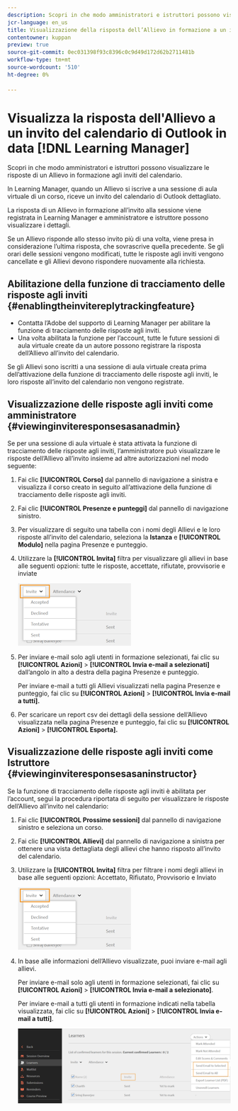 ```yaml
---
description: Scopri in che modo amministratori e istruttori possono visualizzare le risposte di un Allievo in formazione agli inviti del calendario.
jcr-language: en_us
title: Visualizzazione della risposta dell’Allievo in formazione a un invito del calendario di Outlook in Learning Manager
contentowner: kuppan
preview: true
source-git-commit: 0ec031398f93c8396c0c9d49d172d62b2711481b
workflow-type: tm+mt
source-wordcount: '510'
ht-degree: 0%

---
```




# Visualizza la risposta dell&#39;Allievo a un invito del calendario di Outlook in data [!DNL Learning Manager]

Scopri in che modo amministratori e istruttori possono visualizzare le risposte di un Allievo in formazione agli inviti del calendario.

In Learning Manager, quando un Allievo si iscrive a una sessione di aula virtuale di un corso, riceve un invito del calendario di Outlook dettagliato.

La risposta di un Allievo in formazione all’invito alla sessione viene registrata in Learning Manager e amministratore e istruttore possono visualizzare i dettagli.

Se un Allievo risponde allo stesso invito più di una volta, viene presa in considerazione l’ultima risposta, che sovrascrive quella precedente. Se gli orari delle sessioni vengono modificati, tutte le risposte agli inviti vengono cancellate e gli Allievi devono rispondere nuovamente alla richiesta.

## Abilitazione della funzione di tracciamento delle risposte agli inviti {#enablingtheinvitereplytrackingfeature}

* Contatta l’Adobe del supporto di Learning Manager per abilitare la funzione di tracciamento delle risposte agli inviti.
* Una volta abilitata la funzione per l’account, tutte le future sessioni di aula virtuale create da un autore possono registrare la risposta dell’Allievo all’invito del calendario.

Se gli Allievi sono iscritti a una sessione di aula virtuale creata prima dell’attivazione della funzione di tracciamento delle risposte agli inviti, le loro risposte all’invito del calendario non vengono registrate.

## Visualizzazione delle risposte agli inviti come amministratore {#viewinginviteresponsesasanadmin}

Se per una sessione di aula virtuale è stata attivata la funzione di tracciamento delle risposte agli inviti, l’amministratore può visualizzare le risposte dell’Allievo all’invito insieme ad altre autorizzazioni nel modo seguente:

1. Fai clic **[!UICONTROL Corso]** dal pannello di navigazione a sinistra e visualizza il corso creato in seguito all’attivazione della funzione di tracciamento delle risposte agli inviti.
1. Fai clic **[!UICONTROL Presenze e punteggi]** dal pannello di navigazione sinistro.
1. Per visualizzare di seguito una tabella con i nomi degli Allievi e le loro risposte all’invito del calendario, seleziona la **Istanza** e **[!UICONTROL Modulo]** nella pagina Presenze e punteggio.
1. Utilizzare la **[!UICONTROL Invita]** filtra per visualizzare gli allievi in base alle seguenti opzioni: tutte le risposte, accettate, rifiutate, provvisorie e inviate

   ![](assets/invite-filter.png)

1. Per inviare e-mail solo agli utenti in formazione selezionati, fai clic su **[!UICONTROL Azioni]** > **[!UICONTROL Invia e-mail a selezionati]** dall’angolo in alto a destra della pagina Presenze e punteggio.

   Per inviare e-mail a tutti gli Allievi visualizzati nella pagina Presenze e punteggio, fai clic su **[!UICONTROL Azioni]** > **[!UICONTROL Invia e-mail a tutti].**

1. Per scaricare un report csv dei dettagli della sessione dell’Allievo visualizzata nella pagina Presenze e punteggio, fai clic su **[!UICONTROL Azioni]** > **[!UICONTROL Esporta].**

## Visualizzazione delle risposte agli inviti come Istruttore {#viewinginviteresponsesasaninstructor}

Se la funzione di tracciamento delle risposte agli inviti è abilitata per l’account, segui la procedura riportata di seguito per visualizzare le risposte dell’Allievo all’invito nel calendario:

1. Fai clic **[!UICONTROL Prossime sessioni]** dal pannello di navigazione sinistro e seleziona un corso.
1. Fai clic **[!UICONTROL Allievi]** dal pannello di navigazione a sinistra per ottenere una vista dettagliata degli allievi che hanno risposto all’invito del calendario.
1. Utilizzare la **[!UICONTROL Invita]** filtra per filtrare i nomi degli allievi in base alle seguenti opzioni: Accettato, Rifiutato, Provvisorio e Inviato

   ![](assets/invite-filter.png)

1. In base alle informazioni dell’Allievo visualizzate, puoi inviare e-mail agli allievi.

   Per inviare e-mail solo agli utenti in formazione selezionati, fai clic su **[!UICONTROL Azioni]** > **[!UICONTROL Invia e-mail a selezionato]**.

   Per inviare e-mail a tutti gli utenti in formazione indicati nella tabella visualizzata, fai clic su **[!UICONTROL Azioni]** > **[!UICONTROL Invia e-mail a tutti]**.

   ![](assets/instructor-actions1.png)

